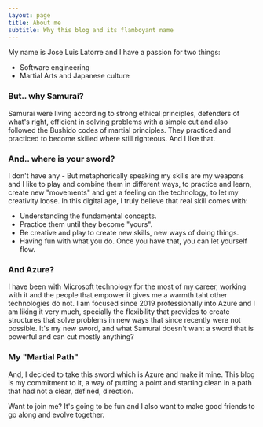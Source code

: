 ```yaml
---
layout: page
title: About me
subtitle: Why this blog and its flamboyant name
---
```


My name is Jose Luis Latorre and I have a passion for two things:
- Software engineering
- Martial Arts and Japanese culture


### But.. why Samurai?
Samurai were living according to strong ethical principles, defenders of what's right, efficient in solving problems with a simple cut and also followed the Bushido codes of martial principles. 
They practiced and practiced to become skilled where still righteous.
And I like that.


### And.. where is your sword?
I don't have any - But metaphorically speaking my skills are my weapons and I like to play and combine them in different ways, to practice and learn, create new "movements" and get a feeling on the technology, to let my creativity loose. 
In this digital age, I truly believe that real skill comes with:
- Understanding the fundamental concepts.
- Practice them until they become "yours".
- Be creative and play to create new skills, new ways of doing things.
- Having fun with what you do.
Once you have that, you can let yourself flow.


### And Azure?
I have been with Microsoft technology for the most of my career, working with it and the people that empower it gives me a warmth taht other technologies do not. 
I am focused since 2019 professionally into Azure and I am liking it very much, specially the flexibility that provides to create structures that solve problems in new ways that since recently were not possible.
It's my new sword, and what Samurai doesn't want a sword that is powerful and can cut mostly anything?


### My "Martial Path"
And, I decided to take this sword which is Azure and make it mine.
This blog is my commitment to it, a way of putting a point and starting clean in a path that had not a clear, defined, direction.

Want to join me? It's going to be fun and I also want to make good friends to go along and evolve together.
